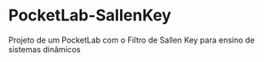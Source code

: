 # PocketLab-SallenKey
Projeto de um PocketLab com o Filtro de Sallen Key para ensino de sistemas dinâmicos
